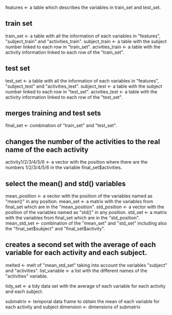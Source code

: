 features <- a table which describes the variables in train_set and test_set.

## train set
train_set <- a table with all the information of each variables in "features", "subject_train" and "activities_train".
subject_train <- a table with the subject number linked to each row in "train_set".
acivities_train <- a table with the activity information linked to each row of the "train_set".


## test set
test_set <- a table with all the information of each variables in "features", "subject_test" and "activities_test".
subject_test <- a table with the subject number linked to each row in "test_set".
acivities_test <- a table with the activity information linked to each row of the "test_set".

## merges training and test sets
final_set <- combination of "train_set" and "test_set".

## changes the number of the activities to the real name of the each activity
activity1/2/3/4/5/6 <- a vector with the position where there are the numbers 1/2/3/4/5/6 in the variable final_set$activities.

## select the mean() and std() variables
mean_position <- a vector with the position of the variables named as "mean()" in any position.
mean_set <- a matrix with the variables from final_set which are in the "mean_position".
std_position <- a vector with the position of the variables named as "std()" in any position.
std_set <- a matrix with the variables from final_set which are in the "std_position".
mean_std_set <- combination of the "mean_set" and "std_set" including also the "final_set$subject" and "final_set$activity".

## creates a second set with the average of each variable for each activity and each subject.
melted <- melt of "mean_std_set" taking into account the variables "subject" and "activities".
list_variable <- a list with the different names of the "activities" variable.

tidy_set <- a tidy data set with the average of each variable for each activity and each subject.

submatrix <- temporal data frame to obtain the mean of each variable for each activity and subject
dimension <- dimensions of submatrix





